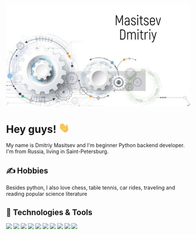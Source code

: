 ![Header](https://github.com/Gysborn/Gysborn/blob/main/visitka.jpeg "Header")


# Hey guys! <img src="https://raw.githubusercontent.com/StanGirard/StanGirard/master/wave.gif" width="30px">

My name is Dmitriy Masitsev and I'm beginner Python backend developer. I'm from Russia, living in Saint-Petersburg. 

## &#x270d; Hobbies
Besides python, I also love chess, table tennis, car rides, traveling and reading popular science literature

## 🔧 Technologies & Tools
![](https://img.shields.io/badge/Editor-Visual_Studio_Code-informational?style=flat&logo=visual-studio-code&logoColor=white&color=blue)
![](https://img.shields.io/badge/Editor-Pycharm-informational?style=flat&logo=pycharm&logoColor=white&color=blue)
![](https://img.shields.io/badge/Code-Python-informational?style=flat&logo=python&logoColor=white&color=blue)
![](https://img.shields.io/badge/Frame-Flask-informational?style=flat&logo=flask&logoColor=white&color=blue)
![](https://img.shields.io/badge/Frame-Django-informational?style=flat&logo=Django&logoColor=white&color=blue)
![](https://img.shields.io/badge/Tech-API-informational?style=flat&logo=api&logoColor=white&color=blue)
![](https://img.shields.io/badge/Tech-SQL-informational?style=flat&logo=sql&logoColor=white&color=blue)
![](https://img.shields.io/badge/Tech-SQL_Alchemy-informational?style=flat&logo=api&logoColor=white&color=blue)
![](https://img.shields.io/badge/Tech-PostgresSQl-informational?style=flat&logo=api&logoColor=white&color=blue)
![](https://img.shields.io/badge/Tools-Docker-informational?style=flat&logo=docker&logoColor=white&color=blue)
